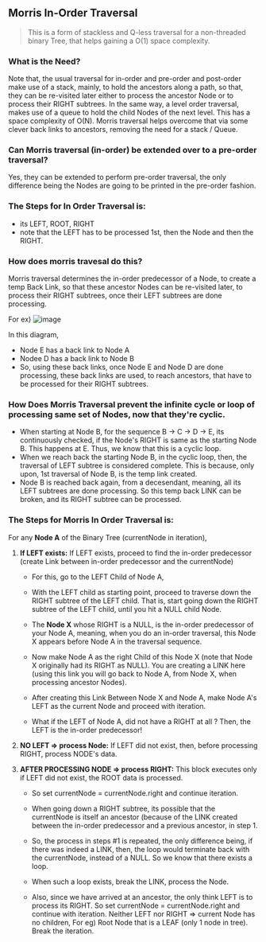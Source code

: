 ## Morris In-Order Traversal

> This is a form of stackless and Q-less traversal for a non-threaded binary Tree, that helps gaining a O(1) space complexity.

### What is the Need?
Note that, the usual traversal for in-order and pre-order and post-order make use of a stack, mainly, to hold the ancestors along a path, so that, they can be re-visited later either to process the ancestor Node or to process their RIGHT subtrees. In the same way, a level order traversal, makes use of a queue to hold the child Nodes of the next level. This has a space complexity of O(N). Morris traversal helps overcome that via some clever back links to ancestors, removing the need for a stack / Queue.

### Can Morris traversal (in-order) be extended over to a pre-order traversal?
Yes, they can be extended to perform pre-order traversal, the only difference being
the Nodes are going to be printed in the pre-order fashion.

### The Steps for In Order Traversal is:
- its LEFT, ROOT, RIGHT
- note that the LEFT has to be processed 1st, then the Node and then the  RIGHT.

### How does morris travesal do this?
Morris traversal determines the in-order predecessor of a Node, to create a temp Back Link, so that these ancestor Nodes can be re-visited later, to process their RIGHT subtrees, once their LEFT subtrees are done processing.

For ex)
![image](https://user-images.githubusercontent.com/5446493/90345721-592cd480-dfe0-11ea-897b-ff4a8fc20b1e.png)

In this diagram, 

- Node E has a back link to Node A
- Nodee D has a back link to Node B
- So, using these back links, once Node E and Node D are done processing, these back links are used, to reach ancestors, that have to be processed for their RIGHT subtrees.

### How Does Morris Traversal prevent the infinite cycle or loop of processing same set of Nodes, now that they're cyclic.
- When starting at Node B, for the sequence B -> C -> D -> E, its continuously checked, if the Node's RIGHT is same as the starting Node B. This happens at E. Thus, we know that this is a cyclic loop.
- When we reach back the starting Node B, in the cyclic loop, then, the traversal of LEFT subtree is considered complete. This is because, only upon, 1st traversal of Node B, is the temp link created.
- Node B is reached back again, from a decesendant, meaning, all its LEFT subtrees are done processing. So this temp back LINK can be broken, and its RIGHT subtree can be processed.

### The Steps for Morris In Order Traversal is:
For any **Node A** of the Binary Tree (currentNode in iteration),

1) **If LEFT exists:**
    If LEFT exists, proceed to find the in-order predecessor (create Link between in-order predecessor and the currentNode)

    - For this, go to the LEFT Child of Node A,

    - With the LEFT child as starting point, proceed to traverse down the RIGHT subtree of the LEFT child. That is, start going down the RIGHT subtree of the LEFT child, until you hit a NULL child Node.

    - The **Node X** whose RIGHT is a NULL, is the in-order predecessor  of your Node A, meaning, when you do an in-order traversal, this Node X appears before Node A in the traversal sequence.

    - Now make Node A as the right Child of this Node X (note that Node X originally had its RIGHT as NULL). You are creating a LINK here (using this link you will go back to Node A, from Node X, when processing ancestor Nodes).

    - After creating this Link Between Node X and Node A, make Node A's LEFT as the current Node and proceed with iteration.

    - What if the LEFT of Node A, did not have a RIGHT at all ?  Then, the LEFT is the in-order predecessor!

2) **NO LEFT => process Node:**
If LEFT did not exist, then, before processing RIGHT, process NODE's data.

3) **AFTER PROCESSING NODE => process RIGHT:**
This block executes only if LEFT did not exist, the ROOT data is processed. 

    - So set currentNode = currentNode.right and continue iteration.

    - When going down a RIGHT subtree, its possible that the currentNode is itself an ancestor (because of the LINK created between the in-order predecessor and a previous ancestor, in step 1.

    - So, the process in steps #1 is repeated, the only difference being, if there was indeed a LINK, then, the loop would terminate back with the currentNode, instead of a NULL. So we know that there exists a loop.

    - When such a loop exists, break the LINK, process the Node.

    - Also, since we have arrived at an ancestor, the only think LEFT is to process its RIGHT. So set currentNode = currentNode.right and continue with iteration. Neither LEFT nor RIGHT => current Node has no children, For eg) Root Node that is a LEAF (only 1 node in tree). Break the iteration.
         